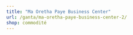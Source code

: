 ```yaml
---
title: "Ma Oretha Paye Business Center"
url: /ganta/ma-oretha-paye-business-center-2/
shop: commodité
---
```

